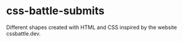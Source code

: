 # css-battle-submits
Different shapes created with HTML and CSS inspired by the website cssbattle.dev.
